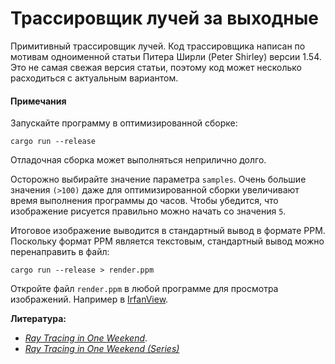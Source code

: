 # Трассировщик лучей за выходные

Примитивный трассировщик лучей. Код трассировщика написан по мотивам
одноименной статьи Питера Ширли (Peter Shirley) версии 1.54. Это не самая
свежая версия статьи, поэтому код может несколько расходиться с актуальным
вариантом.

#### Примечания

Запускайте программу в оптимизированной сборке:
```
cargo run --release
```
Отладочная сборка может выполняться неприлично долго.

Осторожно выбирайте значение параметра `samples`. Очень большие значения `(>100)`
даже для оптимизированной сборки увеличивают время выполнения программы до часов.
Чтобы убедится, что изображение рисуется правильно можно начать со значения `5`. 

Итоговое изображение выводится в стандартный вывод в формате PPM. Поскольку
формат PPM является текстовым, стандартный вывод можно перенаправить в файл:
```
cargo run --release > render.ppm
```
Откройте файл `render.ppm` в любой программе для просмотра изображений.
Например в [IrfanView](https://www.irfanview.com/).

**Литература:**  
* [_Ray Tracing in One Weekend_](https://raytracing.github.io/books/RayTracingInOneWeekend.html).
* [_Ray Tracing in One Weekend (Series)_](https://raytracing.github.io/)
